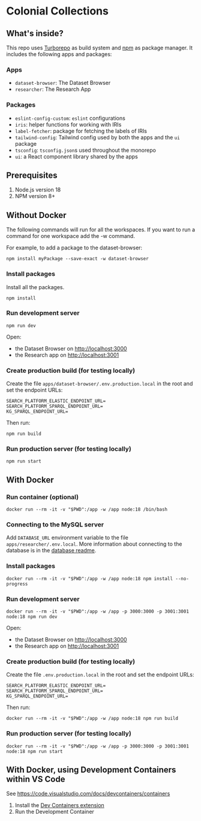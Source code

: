 # Colonial Collections

## What's inside?

This repo uses [Turborepo](https://turbo.build/) as build system and [npm](https://www.npmjs.com/) as package manager. It includes the following apps and packages:

### Apps

- `dataset-browser`: The Dataset Browser
- `researcher`: The Research App

### Packages

- `eslint-config-custom`: `eslint` configurations
- `iris`: helper functions for working with IRIs
- `label-fetcher`: package for fetching the labels of IRIs
- `tailwind-config`: Tailwind config used by both the apps and the `ui` package
- `tsconfig`: `tsconfig.json`s used throughout the monorepo
- `ui`: a React component library shared by the apps

## Prerequisites

1. Node.js version 18
1. NPM version 8+

## Without Docker

The following commands will run for all the workspaces. If you want to run a command for one workspace add the -w command.

For example, to add a package to the dataset-browser:

    npm install myPackage --save-exact -w dataset-browser

### Install packages

Install all the packages.

    npm install

### Run development server

    npm run dev

Open:

- the Dataset Browser on [http://localhost:3000](http://localhost:3000)
- the Research app on [http://localhost:3001](http://localhost:3001)

### Create production build (for testing locally)

Create the file `apps/dataset-browser/.env.production.local` in the root and set the endpoint URLs:

    SEARCH_PLATFORM_ELASTIC_ENDPOINT_URL=
    SEARCH_PLATFORM_SPARQL_ENDPOINT_URL=
    KG_SPARQL_ENDPOINT_URL=

Then run:

    npm run build

### Run production server (for testing locally)

    npm run start

## With Docker

### Run container (optional)

    docker run --rm -it -v "$PWD":/app -w /app node:18 /bin/bash

### Connecting to the MySQL server

Add `DATABASE_URL` environment variable to the file `apps/researcher/.env.local`. More information about connecting to the database is in the [database readme](packages/database/README.md).

### Install packages

    docker run --rm -it -v "$PWD":/app -w /app node:18 npm install --no-progress

### Run development server

    docker run --rm -it -v "$PWD":/app -w /app -p 3000:3000 -p 3001:3001 node:18 npm run dev

Open:

- the Dataset Browser on [http://localhost:3000](http://localhost:3000)
- the Research app on [http://localhost:3001](http://localhost:3001)

### Create production build (for testing locally)

Create the file `.env.production.local` in the root and set the endpoint URLs:

    SEARCH_PLATFORM_ELASTIC_ENDPOINT_URL=
    SEARCH_PLATFORM_SPARQL_ENDPOINT_URL=
    KG_SPARQL_ENDPOINT_URL=

Then run:

    docker run --rm -it -v "$PWD":/app -w /app node:18 npm run build

### Run production server (for testing locally)

    docker run --rm -it -v "$PWD":/app -w /app -p 3000:3000 -p 3001:3001 node:18 npm run start

## With Docker, using Development Containers within VS Code

See https://code.visualstudio.com/docs/devcontainers/containers

1. Install the [Dev Containers extension](https://code.visualstudio.com/docs/devcontainers/tutorial#_install-the-extension)
2. Run the Development Container
